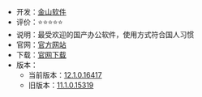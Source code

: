 - 开发：[金山软件](https://www.kingsoft.com/)
- 评价：⭐⭐⭐⭐⭐
- 说明：最受欢迎的国产办公软件，使用方式符合国人习惯
- 官网：[官方网站](https://www.wps.cn/)
- 下载：[官网下载](https://platform.wps.cn/)
- 版本：
  - 当前版本：[12.1.0.16417](https://official-package.wpscdn.cn/wps/download/WPS_Setup_16417.exe)
  - 旧版本：[11.1.0.15319](https://official-package.wpscdn.cn/wps/download/WPS_Setup_15319.exe)

